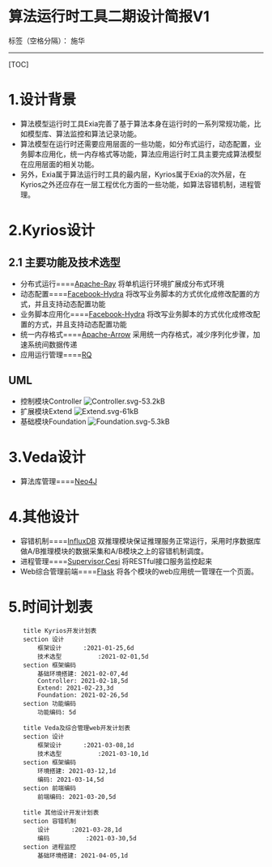 # 算法运行时工具二期设计简报V1

标签（空格分隔）： 施华

---

[TOC]

# **1.设计背景**
+ 算法模型运行时工具Exia完善了基于算法本身在运行时的一系列常规功能，比如模型库、算法监控和算法记录功能。
+ 算法模型在运行时还需要应用层面的一些功能，如分布式运行，动态配置，业务脚本应用化，统一内存格式等功能，算法应用运行时工具主要完成算法模型在应用层面的相关功能。
+ 另外，Exia属于算法运行时工具的最内层，Kyrios属于Exia的次外层，在Kyrios之外还应存在一层工程优化方面的一些功能，如算法容错机制，进程管理。
# **2.Kyrios设计**
## **2.1 主要功能及技术选型**
+ 分布式运行====[Apache-Ray](https://docs.ray.io/en/master/?badge=master)
将单机运行环境扩展成分布式环境
+ 动态配置====[Facebook-Hydra](https://hydra.cc/)
将改写业务脚本的方式优化成修改配置的方式，并且支持动态配置功能
+ 业务脚本应用化====[Facebook-Hydra](https://hydra.cc/)
将改写业务脚本的方式优化成修改配置的方式，并且支持动态配置功能
+ 统一内存格式====[Apache-Arrow](http://arrow.apache.org/)
采用统一内存格式，减少序列化步骤，加速系统间数据传递
+ 应用运行管理====[RQ](https://python-rq.org/)
## **UML**
+ 控制模块Controller
![Controller.svg-53.2kB][1]
+ 扩展模块Extend
![Extend.svg-61kB][2]
+ 基础模块Foundation
![Foundation.svg-5.3kB][3]
# **3.Veda设计**
+ 算法库管理====[Neo4J](https://neo4j.com/)
# **4.其他设计**
+ 容错机制====[InfluxDB](https://www.influxdata.com/products/influxdb-overview/)
双推理模块保证推理服务正常运行，采用时序数据库做A/B推理模块的数据采集和A/B模块之上的容错机制调度。
+ 进程管理====[Supervisor](http://supervisord.org/),[Cesi](https://github.com/gamegos/cesi)
将RESTful接口服务监控起来
+ Web综合管理前端====[Flask](https://flask.palletsprojects.com/en/1.1.x/)
将各个模块的web应用统一管理在一个页面。
# **5.时间计划表**
```gantt
    title Kyrios开发计划表
    section 设计
        框架设计      :2021-01-25,6d
        技术选型          :2021-02-01,5d
    section 框架编码
        基础环境搭建: 2021-02-07,4d
        Controller: 2021-02-18,5d
        Extend: 2021-02-23,3d
        Foundation: 2021-02-26,5d
    section 功能编码
        功能编码: 5d
```
```gantt
    title Veda及综合管理web开发计划表
    section 设计
        框架设计      :2021-03-08,1d
        技术选型          :2021-03-10,1d
    section 框架编码
        环境搭建: 2021-03-12,1d
        编码: 2021-03-14,5d
    section 前端编码
        前端编码: 2021-03-20,5d
```
```gantt
    title 其他设计开发计划表
    section 容错机制
        设计      :2021-03-28,1d
        编码          :2021-03-30,5d
    section 进程监控
        基础环境搭建: 2021-04-05,1d
```

  [1]: http://static.zybuluo.com/tulip0216/hkf9mf5dc7gi3asxfk8fx3xi/Controller.svg
  [2]: http://static.zybuluo.com/tulip0216/v2lerercebzq2qyxp9b163fk/Extend.svg
  [3]: http://static.zybuluo.com/tulip0216/l1zk8njvq79wueg6wcoedkmw/Foundation.svg